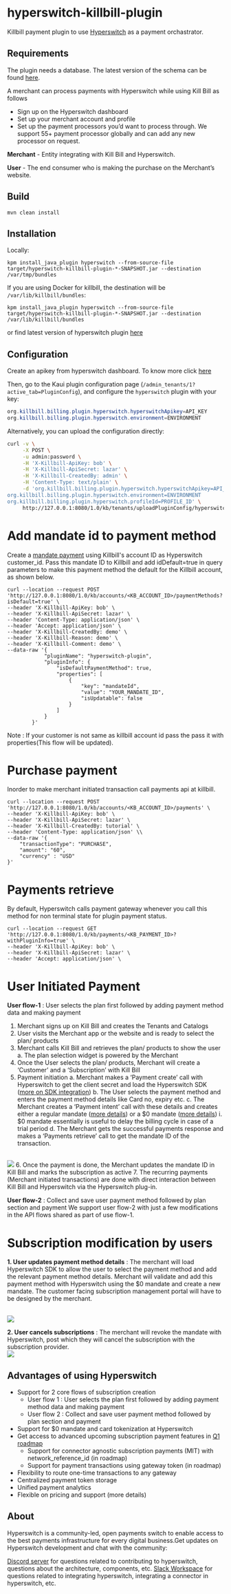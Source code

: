 # hyperswitch-killbill-plugin

Killbill payment plugin to use [Hyperswitch](https://hyperswitch.io/) as a payment orchastrator.


## Requirements

The plugin needs a database. The latest version of the schema can be found [here](https://github.com/juspay/hyperswitch-killbill-plugin/blob/main/src/main/resources/ddl.sql).

A merchant can process payments with Hyperswitch while using Kill Bill as follows  
- Sign up on the Hyperswitch dashboard
- Set up your merchant account and profile 
- Set up the payment processors you’d want to process through.
We support 55+ payment processor globally and can add any new processor on request.

**Merchant** - Entity integrating with Kill Bill and Hyperswitch.

**User** - The end consumer who is making the purchase on the Merchant’s website. 

## Build

```
mvn clean install
```

## Installation

Locally:

```
kpm install_java_plugin hyperswitch --from-source-file target/hyperswitch-killbill-plugin-*-SNAPSHOT.jar --destination /var/tmp/bundles
```

If you are using Docker for killbill, the destination will be `/var/lib/killbill/bundles`: 
```
kpm install_java_plugin hyperswitch --from-source-file target/hyperswitch-killbill-plugin-*-SNAPSHOT.jar --destination /var/lib/killbill/bundles
```

or 
find latest version of hyperswitch plugin [here](https://central.sonatype.com/artifact/io.github.juspay.hyperswitchplugin/hyperswitch-killbill-plugin/overview)

## Configuration

Create an apikey from hyperswitch dashboard. To know more click [here](https://docs.hyperswitch.io/hyperswitch-open-source/account-setup/using-hyperswitch-control-center#user-content-create-an-api-key)

Then, go to the Kaui plugin configuration page (`/admin_tenants/1?active_tab=PluginConfig`), and configure the `hyperswitch` plugin with your key:

```java
org.killbill.billing.plugin.hyperswitch.hyperswitchApikey=API_KEY
org.killbill.billing.plugin.hyperswitch.environment=ENVIRONMENT
```

Alternatively, you can upload the configuration directly:

```bash
curl -v \
     -X POST \
     -u admin:password \
     -H 'X-Killbill-ApiKey: bob' \
     -H 'X-Killbill-ApiSecret: lazar' \
     -H 'X-Killbill-CreatedBy: admin' \
     -H 'Content-Type: text/plain' \
     -d 'org.killbill.billing.plugin.hyperswitch.hyperswitchApikey=API_KEY
org.killbill.billing.plugin.hyperswitch.environment=ENVIRONMENT
org.killbill.billing.plugin.hyperswitch.profileId=PROFILE_ID' \
     http://127.0.0.1:8080/1.0/kb/tenants/uploadPluginConfig/hyperswitch-plugin
```
# Add mandate id to payment method

Create a [mandate payment]((https://docs.hyperswitch.io/features/payment-flows-and-management/mandates-and-recurring-payments#id-1.-create-a-mandate-payment-from-your-server)) using Killbill's account ID as Hyperswitch customer_id. Pass this mandate ID to Killbill and add idDefault=true in query parameters to make this payment method the default for the Killbill account, as shown below.

```
curl --location --request POST 'http://127.0.0.1:8080/1.0/kb/accounts/<KB_ACCOUNT_ID>/paymentMethods?isDefault=true' \
--header 'X-Killbill-ApiKey: bob' \
--header 'X-Killbill-ApiSecret: lazar' \
--header 'Content-Type: application/json' \
--header 'Accept: application/json' \
--header 'X-Killbill-CreatedBy: demo' \
--header 'X-Killbill-Reason: demo' \
--header 'X-Killbill-Comment: demo' \
--data-raw '{
  			"pluginName": "hyperswitch-plugin",
  			"pluginInfo": {
    			"isDefaultPaymentMethod": true,
    			"properties": [
      				{
        				"key": "mandateId",
        				"value": "YOUR_MANDATE_ID",
        				"isUpdatable": false
      				}
    			]
  			}
		}'
```
Note : If your customer is not same as killbill account id pass the pass it with properties(This flow will be updated).

# Purchase payment 

Inorder to make merchant initiated transaction call payments api at killbill.

```
curl --location --request POST 'http://127.0.0.1:8080/1.0/kb/accounts/<KB_ACCOUNT_ID>/payments' \
--header 'X-Killbill-ApiKey: bob' \
--header 'X-Killbill-ApiSecret: lazar' \
--header 'X-Killbill-CreatedBy: tutorial' \
--header 'Content-Type: application/json' \\
--data-raw '{
    "transactionType": "PURCHASE",
    "amount": "60",
    "currency" : "USD"
}'
```

# Payments retrieve

By default, Hyperswitch calls payment gateway whenever you call this method for non terminal state for plugin payment status.

```
curl --location --request GET 'http://127.0.0.1:8080/1.0/kb/payments/<KB_PAYMENT_ID>?withPluginInfo=true' \
--header 'X-Killbill-ApiKey: bob' \
--header 'X-Killbill-ApiSecret: lazar' \
--header 'Accept: application/json' \
```

# User Initiated Payment 

**User flow-1** : User selects the plan first followed by adding payment method data and making payment

1. Merchant signs up on Kill Bill and creates the Tenants and Catalogs
2. User visits the Merchant app or the website and is ready to select the plan/ products
3. Merchant calls Kill Bill and retrieves the plan/ products to show the user
	a. The plan selection widget is powered by the Merchant
4. Once the User selects the plan/ products, Merchant will create a ‘Customer’ and a ‘Subscription’ with Kill Bill
5. Payment initiation 
	a. Merchant makes a ‘Payment create’ call with Hyperswitch to get the client secret and load the Hyperswitch SDK ([more on SDK integration](https://docs.hyperswitch.io/hyperswitch-cloud/integration-guide))
	b. The User selects the payment method and enters the payment method details like Card no, expiry etc.
	c. The Merchant creates a ‘Payment intent’ call with these details and creates either a regular mandate ([more details](https://docs.hyperswitch.io/features/payment-flows-and-management/mandates-and-recurring-payments)) or a $0 mandate ([more details](https://docs.hyperswitch.io/features/payment-flows-and-management/zero-amount-authorization))
		i. $0 mandate essentially is useful to delay the billing cycle in case of a trial period 
	d. The Merchant gets the successful payments response and makes a ‘Payments retrieve’ call to get the mandate ID of the transaction.
<br>
<img src="img/userflow1.png" />
6. Once the payment is done, the Merchant updates the mandate ID in Kill Bill and marks the subscription as active
7. The recurring payments (Merchant initiated transactions) are done with direct interaction between Kill Bill and Hyperswitch via the Hyperswitch plug-in.

**User flow-2** : Collect and save user payment method followed by plan section and payment
We support user flow-2 with just a few modifications in the API flows shared as part of use flow-1.

# Subscription modification by users

**1. User updates payment method details** : The merchant will load Hyperswitch SDK to allow the user to select the payment method and add the relevant payment method details. Merchant will validate and add this payment method with Hyperswitch using the $0 mandate and create a new mandate.
The customer facing subscription management portal will have to be designed by the merchant.

<br>
<img src="img/update_payment_method.png" />

**2. User cancels subscriptions** : The merchant will revoke the mandate with Hyperswitch, post which they will cancel the subscription with the subscription provider.
<br>
<img src="img/cancel_subscription.png" />

## Advantages of using Hyperswitch
- Support for 2 core flows of subscription creation
	- User flow 1 : User selects the plan first followed by adding payment method data and making payment
	- User flow 2 : Collect and save user payment method followed by plan section and payment
- Support for $0 mandate and card tokenization at Hyperswitch 
- Get access to advanced upcoming subscription payment features in [Q1 roadmap](https://docs.hyperswitch.io/about-hyperswitch/roadmap)
	- Support for connector agnostic subscription payments (MIT) with network_reference_id (in roadmap)  
	- Support for payment transactions using gateway token (in roadmap) 
- Flexibility to route one-time transactions to any gateway
- Centralized payment token storage 
- Unified payment analytics 
- Flexible on pricing and support (more details)

## About

Hyperswitch is a community-led, open payments switch to enable access to the best payments infrastructure for every digital business.Get updates on Hyperswitch development and chat with the community:

[Discord server](https://discord.com/invite/wJZ7DVW8mm) for questions related to contributing to hyperswitch, questions about the architecture, components, etc.
[Slack Workspace](https://hyperswitch-io.slack.com/ssb/redirect) for questions related to integrating hyperswitch, integrating a connector in hyperswitch, etc.
